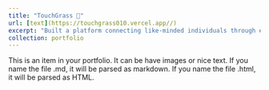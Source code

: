 ```yaml
---
title: "TouchGrass 🌱"
url: [text](https://touchgrass010.vercel.app//)
excerpt: "Built a platform connecting like-minded individuals through events and communities, fostering collaboration and friendships.<br/><img src='/images/500x300.png'>"
collection: portfolio
---
```


This is an item in your portfolio. It can be have images or nice text. If you name the file .md, it will be parsed as markdown. If you name the file .html, it will be parsed as HTML. 
